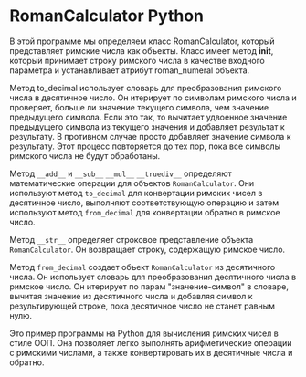 # RomanCalculator Python
В этой программе мы определяем класс RomanCalculator, который представляет римские числа как объекты. 
Класс имеет метод __init__, который принимает строку римского числа в качестве входного параметра и 
устанавливает атрибут roman_numeral объекта.

Метод to_decimal использует словарь для преобразования римского числа в десятичное число. 
Он итерирует по символам римского числа и проверяет, больше ли значение текущего символа, чем значение предыдущего символа.
Если это так, то вычитает удвоенное значение предыдущего символа из текущего значения и добавляет результат к результату. 
В противном случае просто добавляет значение символа к результату. 
Этот процесс повторяется до тех пор, пока все символы римского 
числа не будут обработаны.

Метод `__add__` и `__sub__` `__mul__` `__truediv__` определяют математические  операции  для объектов `RomanCalculator`. 
Они используют метод `to_decimal` для конвертации римских чисел в десятичное число,
выполняют соответствующую операцию и затем используют метод `from_decimal` для конвертации обратно в римское число.

Метод `__str__` определяет строковое представление объекта `RomanCalculator`. 
Он возвращает строку, содержащую римское число.

Метод `from_decimal` создает объект `RomanCalculator` из десятичного числа. 
Он использует словарь для преобразования десятичного числа в римское число.
Он итерирует по парам "значение-символ" в словаре, вычитая значение из десятичного числа и
добавляя символ к результирующей строке, пока десятичное число не станет равным нулю.

Это пример программы на Python для вычисления римских чисел в стиле ООП. 
Она позволяет легко выполнять арифметические операции с римскими числами, 
а также конвертировать их в десятичные числа и обратно.
